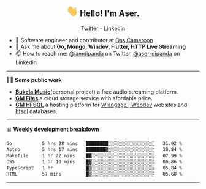 <h2 align="center"> <img src="https://github.com/gabriel-TheCode/gabriel-TheCode/blob/master/gifs/Hi.gif" width="30px"> Hello! I'm Aser.</h2>
<p align="center">
  <a href="https://twitter.com/iamdipanda">Twitter</a> - 
  <a href="https://www.linkedin.com/in/aser-dipanda/">Linkedin</a>
</p>


- 🔭 Software engineer and contributor at [Oss Cameroon](https://github.com/osscameroon)
- 💬 Ask me about **Go, Mongo, Windev, Flutter, HTTP Live Streaming**
- 📫 How to reach me: [@iamdipanda](https://twitter.com/iamdipanda) on Twitter, [@aser-dipanda](https://www.linkedin.com/in/aser-dipanda/) on Linkedin

-------

👨‍💻 **Some public work**

- **[Bukela Music](https://music.bukela.co)**(personal project) a free audio streaming platform. 
- **[GM Files](https://gamesmania.io)** a cloud storage service with afordable price.
- **[GM HFSQL](https://gamesmania.io)** a hosting platform for [Wlangage | Webdev](https://pcsoft.fr/webdev/index.html) websites and [hfsql](https://pcsoft.fr/accueilpub/hfsql.htm) databases.
-------

📊 **Weekly development breakdown**

<!--START_SECTION:waka-->

```text
Go           5 hrs 28 mins   ████████░░░░░░░░░░░░░░░░░   31.92 %
Astro        5 hrs 17 mins   ███████▓░░░░░░░░░░░░░░░░░   30.84 %
Makefile     1 hr 22 mins    ██░░░░░░░░░░░░░░░░░░░░░░░   07.99 %
CSS          1 hr 10 mins    █▓░░░░░░░░░░░░░░░░░░░░░░░   06.86 %
TypeScript   1 hr            █▒░░░░░░░░░░░░░░░░░░░░░░░   05.84 %
HTML         57 mins         █▒░░░░░░░░░░░░░░░░░░░░░░░   05.60 %
```

<!--END_SECTION:waka-->

-------
